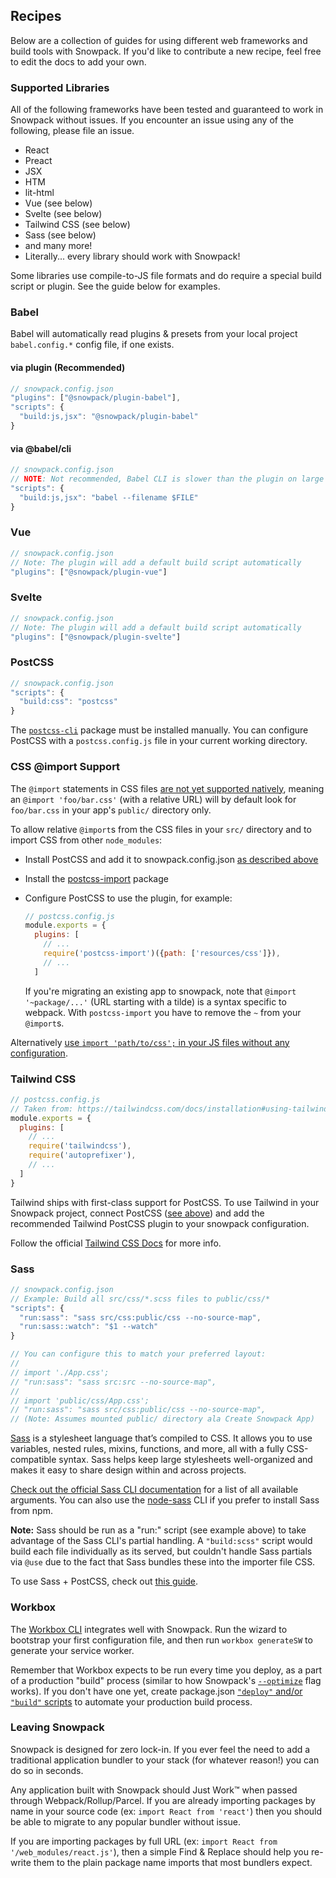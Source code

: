 ## Recipes

Below are a collection of guides for using different web frameworks and build tools with Snowpack. If you'd like to contribute a new recipe, feel free to edit the docs to add your own.

### Supported Libraries

All of the following frameworks have been tested and guaranteed to work in Snowpack without issues. If you encounter an issue using any of the following, please file an issue.

- React
- Preact
- JSX
- HTM
- lit-html
- Vue (see below)
- Svelte (see below)
- Tailwind CSS (see below)
- Sass (see below)
- and many more!
- Literally... every library should work with Snowpack!

Some libraries use compile-to-JS file formats and do require a special build script or plugin. See the guide below for examples.

### Babel

Babel will automatically read plugins & presets from your local project `babel.config.*` config file, if one exists.

#### via plugin (Recommended)

```js
// snowpack.config.json
"plugins": ["@snowpack/plugin-babel"],
"scripts": {
  "build:js,jsx": "@snowpack/plugin-babel"
}
```

#### via @babel/cli

```js
// snowpack.config.json
// NOTE: Not recommended, Babel CLI is slower than the plugin on large sites.
"scripts": {
  "build:js,jsx": "babel --filename $FILE"
}
```

### Vue


```js
// snowpack.config.json
// Note: The plugin will add a default build script automatically
"plugins": ["@snowpack/plugin-vue"]
```

### Svelte

```js
// snowpack.config.json
// Note: The plugin will add a default build script automatically
"plugins": ["@snowpack/plugin-svelte"]
```


### PostCSS

```js
// snowpack.config.json
"scripts": {
  "build:css": "postcss"
}
```

The [`postcss-cli`](https://github.com/postcss/postcss-cli) package must be installed manually. You can configure PostCSS with a `postcss.config.js` file in your current working directory.

### CSS @import Support

The `@import` statements in CSS files [are not yet supported natively](https://github.com/pikapkg/snowpack/issues/389), meaning an `@import 'foo/bar.css'` (with a relative URL) will by default look for `foo/bar.css` in your app's `public/` directory only.

To allow relative `@import`s from the CSS files in your `src/` directory and to import CSS from other `node_modules`:
* Install PostCSS and add it to snowpack.config.json [as described above](#postcss)
* Install the [postcss-import](https://github.com/postcss/postcss-import) package
* Configure PostCSS to use the plugin, for example:
    ```js
    // postcss.config.js
    module.exports = {
      plugins: [
        // ...
        require('postcss-import')({path: ['resources/css']}),
        // ...
      ]
    ```

  If you're migrating an existing app to snowpack, note that `@import '~package/...'` (URL starting with a tilde) is a syntax specific to webpack. With `postcss-import` you have to remove the `~` from your `@import`s.

Alternatively [use `import 'path/to/css';` in your JS files without any configuration](#import-css).

### Tailwind CSS

```js
// postcss.config.js
// Taken from: https://tailwindcss.com/docs/installation#using-tailwind-with-postcss
module.exports = {
  plugins: [
    // ...
    require('tailwindcss'),
    require('autoprefixer'),
    // ...
  ]
}
```

Tailwind ships with first-class support for PostCSS. To use Tailwind in your Snowpack project, connect PostCSS ([see above](#postcss)) and add the recommended Tailwind PostCSS plugin to your snowpack configuration.

Follow the official [Tailwind CSS Docs](https://tailwindcss.com/docs/installation/#using-tailwind-with-postcss) for more info.

### Sass

```js
// snowpack.config.json
// Example: Build all src/css/*.scss files to public/css/*
"scripts": {
  "run:sass": "sass src/css:public/css --no-source-map",
  "run:sass::watch": "$1 --watch"
}

// You can configure this to match your preferred layout:
//
// import './App.css';
// "run:sass": "sass src:src --no-source-map",
//
// import 'public/css/App.css';
// "run:sass": "sass src/css:public/css --no-source-map",
// (Note: Assumes mounted public/ directory ala Create Snowpack App)
```

[Sass](https://www.sass-lang.com/) is a stylesheet language that’s compiled to CSS. It allows you to use variables, nested rules, mixins, functions, and more, all with a fully CSS-compatible syntax. Sass helps keep large stylesheets well-organized and makes it easy to share design within and across projects.

[Check out the official Sass CLI documentation](https://sass-lang.com/documentation/cli/dart-sass) for a list of all available arguments. You can also use the [node-sass](https://www.npmjs.com/package/node-sass) CLI if you prefer to install Sass from npm.

**Note:** Sass should be run as a "run:" script (see example above) to take advantage of the Sass CLI's partial handling. A `"build:scss"` script would build each file individually as its served, but couldn't handle Sass partials via `@use` due to the fact that Sass bundles these into the importer file CSS.

To use Sass + PostCSS, check out [this guide](https://zellwk.com/blog/eleventy-snowpack-sass-postcss/).

### Workbox

The [Workbox CLI](https://developers.google.com/web/tools/workbox/modules/workbox-cli) integrates well with Snowpack. Run the wizard to bootstrap your first configuration file, and then run `workbox generateSW` to generate your service worker.

Remember that Workbox expects to be run every time you deploy, as a part of a production "build" process (similar to how Snowpack's [`--optimize`](#production-optimization) flag works). If you don't have one yet, create package.json [`"deploy"` and/or `"build"` scripts](https://michael-kuehnel.de/tooling/2018/03/22/helpers-and-tips-for-npm-run-scripts.html) to automate your production build process.

### Leaving Snowpack

Snowpack is designed for zero lock-in. If you ever feel the need to add a traditional application bundler to your stack (for whatever reason!) you can do so in seconds.

Any application built with Snowpack should Just Work™️ when passed through Webpack/Rollup/Parcel. If you are already importing packages by name in your source code (ex: `import React from 'react'`) then you should be able to migrate to any popular bundler without issue.

If you are importing packages by full URL (ex: `import React from '/web_modules/react.js'`), then a simple Find & Replace should help you re-write them to the plain package name imports that most bundlers expect.

